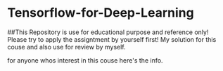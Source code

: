 # Tensorflow-for-Deep-Learning

##This Repository is use for educational purpose and reference only! Please try to apply the assigntment by yourself first!
My solution for this couse and also use for review by myself.

for anyone whos interest in this couse here's the info.
